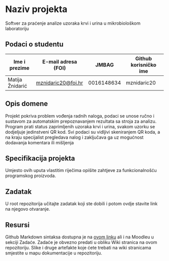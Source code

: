 # Naziv projekta
Softver za praćenje analize uzoraka krvi i urina u mikrobiološkom laboratoriju

## Podaci o studentu

  Ime i prezime   | E-mail adresa (FOI) |    JMBAG   | Github korisničko ime
  --------------  | ------------------- | ---------- | ---------------------
  Matija Žnidarić | mznidaric20@foi.hr  | 0016148634 |       mznidaric20    


## Opis domene
Projekt pokriva problem vođenja radnih naloga, podaci se unose ručno i sustavom za automatskim prepoznavanjem rezultata sa stroja za analizu. Program prati status zaprimljenih uzoraka krvi i urina, svakom uzorku se dodjeljuje jedinstveni QR kod. Svi podaci su vidljivi skeniranjem QR koda, a na kraju specijalist pregledava nalog i zaključava ga uz mogućnost dodavanja komentara ili mišljenja

## Specifikacija projekta
Umjesto ovih uputa vlastitim riječima opišite zahtjeve za funkcionalnošću programskog proizvoda.

## Zadatak
U root repozitorija učitajte zadatak koji ste dobili i potom ovdje stavite link na njegovo otvaranje.

## Resursi
Github Markdown sintaksa dostupna je na [ovom linku](https://guides.github.com/features/mastering-markdown/) ali i na Moodleu u sekciji Zadaće.
Zadaće je obvezno predati u obliku Wiki stranica na ovom repozitoriju. Slike i druge artefakte koje ćete trebati na wiki stranicama smjestite u mapu dokumentacije u repozitoriju. 

